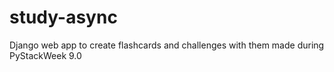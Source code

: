 # study-async
 Django web app to create flashcards and challenges with them made during PyStackWeek 9.0
